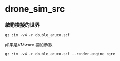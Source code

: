 # drone_sim_src


### 啟動模擬的世界
```
gz sim -v4 -r double_aruco.sdf
```
如果是VMware 要加參數
```
gz sim -v4 -r double_aruco.sdf --render-engine ogre
```
